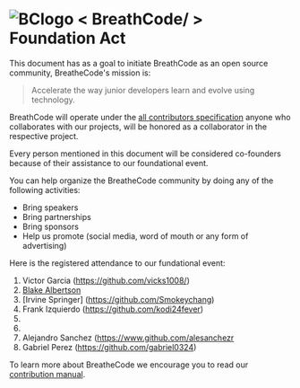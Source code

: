 # ![BClogo](https://camo.githubusercontent.com/030f4482ea4a558949ef0d088bb42d947214c9fb/68747470733a2f2f6173736574732e62726561746865636f2e64652f617069732f696d672f696d616765732e7068703f626c6f622672616e646f6d266361743d69636f6e26746167733d62726561746865636f64652c3332) < BreathCode/ >  Foundation Act

This document has as a goal to initiate BreathCode as an open source community, BreatheCode's mission is:

> Accelerate the way junior developers learn and evolve using technology.

BreathCode will operate under the [all contributors specification](https://github.com/jfmengels/all-contributors-cli) anyone who collaborates with our projects, will be honored as a collaborator in the respective project.

Every person mentioned in this document will be considered co-founders because of their assistance to our foundational event.

You can help organize the BreatheCode community by doing any of the following activities:

+ Bring speakers 
+ Bring partnerships 
+ Bring sponsors
+ Help us promote (social media, word of mouth or any form of advertising)

Here is the registered attendance to our fundational event:

1.  Victor Garcia (https://github.com/vicks1008/)
2.  [Blake Albertson](https://github.com/pandahacker)
3.  [Irvine Springer] (https://github.com/Smokeychang)
4.  Frank Izquierdo (https://github.com/kodi24fever)
5.
6.
7. Alejandro Sanchez (https://www.github.com/alesanchezr
8. Gabriel Perez (https://github.com/gabriel0324)

To learn more about BreatheCode we encourage you to read our [contribution manual](https://github.com/breatheco-de/main-documentation).
